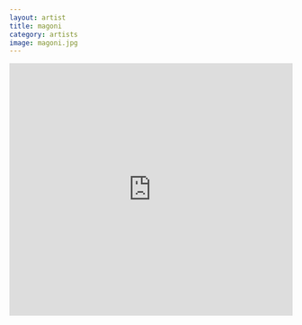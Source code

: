 ```yaml
---
layout: artist
title: magoni
category: artists
image: magoni.jpg
---
```

<p></p>
<iframe width="100%" height="450" scrolling="no" frameborder="no" src="https://w.soundcloud.com/player/?url=https%3A//api.soundcloud.com/users/1619325&amp;color=999999&amp;auto_play=false&amp;hide_related=true&amp;show_artwork=false"></iframe>
